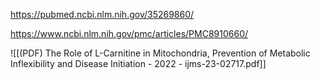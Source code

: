 
https://pubmed.ncbi.nlm.nih.gov/35269860/

https://www.ncbi.nlm.nih.gov/pmc/articles/PMC8910660/

![[(PDF) The Role of L-Carnitine in Mitochondria, Prevention of Metabolic Inflexibility and Disease Initiation - 2022 - ijms-23-02717.pdf]]
